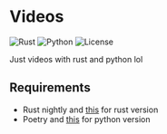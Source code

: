 # Videos

![Rust](https://img.shields.io/badge/language-rust-1976d2?style=for-the-badge&logo=rust)
![Python](https://img.shields.io/badge/language-python-1976d2?style=for-the-badge&logo=python)
![License](https://img.shields.io/badge/license-misilelab%20video-green?style=for-the-badge)

Just videos with rust and python lol

## Requirements

- Rust nightly and [this](https://bevyengine.org/learn/book/getting-started/setup) for rust version
- Poetry and [this](https://docs.manim.community/en/stable/installation.html) for python version
